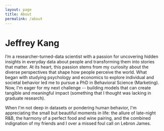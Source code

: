 ```yaml
---
layout: page
title: About
permalink: /about
---
```


# Jeffrey Kang

I’m a researcher-turned-data scientist with a passion for uncovering hidden insights in everyday data about people and transforming them into stories that matter. At its heart, this passion stems from my curiosity about the diverse perspectives that shape how people perceive the world. What began with studying psychology and economics to explore individual and societal behavior led me to pursue a PhD in Behavioral Science (Marketing). Now, I'm eager for my next challenge -- building models that can create tangible and meaningful impact (something that I thought was lacking in graduate research). 

When I'm not deep in datasets or pondering human behavior, I'm appreciating the small but beautiful moments in life: the allure of late-night R&B, the harmony of a perfect food and wine pairing, and the combined indignation of my friends and I over a missed foul call on Lebron James.
